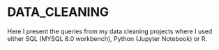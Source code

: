 # DATA_CLEANING
Here I present the queries from my data cleaning projects where I used either SQL (MYSQL 8.0 workbench), Python (Jupyter Notebook) or R.
